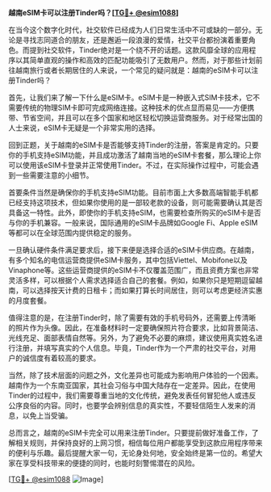 **越南eSIM卡可以注册Tinder吗？[[TG💪+ @esim1088](https://t.me/s/esim1088)]**

在当今这个数字化时代，社交软件已经成为人们日常生活中不可或缺的一部分。无论是寻找志同道合的朋友，还是邂逅一段浪漫的爱情，社交平台都扮演着重要角色。而提到社交软件，Tinder绝对是一个绕不开的话题。这款风靡全球的应用程序以其简单直观的操作和高效的匹配功能吸引了无数用户。然而，对于那些计划前往越南旅行或者长期居住的人来说，一个常见的疑问就是：越南的eSIM卡可以注册Tinder吗？

首先，让我们来了解一下什么是eSIM卡。eSIM卡是一种嵌入式SIM卡技术，它不需要传统的物理SIM卡即可完成网络连接。这种技术的优点显而易见——方便携带、节省空间，并且可以在多个国家和地区轻松切换运营商服务。对于经常出国的人士来说，eSIM卡无疑是一个非常实用的选择。

回到正题，关于越南的eSIM卡是否能够支持Tinder的注册，答案是肯定的。只要你的手机支持eSIM功能，并且成功激活了越南当地的eSIM卡套餐，那么理论上你可以使用该eSIM卡登录并正常使用Tinder。不过，在实际操作过程中，可能会遇到一些需要注意的小细节。

首要条件当然是确保你的手机支持eSIM功能。目前市面上大多数高端智能手机都已经支持这项技术，但如果你使用的是一部较老款的设备，则可能需要确认其是否具备这一特性。此外，即使你的手机支持eSIM，也需要检查所购买的eSIM卡是否与你的手机兼容。一般来说，国际通用的eSIM卡品牌如Google Fi、Apple eSIM等都可以在全球范围内提供稳定的服务。

一旦确认硬件条件满足要求后，接下来便是选择合适的eSIM卡供应商。在越南，有多个知名的电信运营商提供eSIM卡服务，其中包括Viettel、Mobifone以及Vinaphone等。这些运营商提供的eSIM卡不仅覆盖范围广，而且资费方案也非常灵活多样，可以根据个人需求选择适合自己的套餐。例如，如果你只是短期逗留越南，可以选择按天计费的日租卡；而如果打算长时间居住，则可以考虑更经济实惠的月度套餐。

值得注意的是，在注册Tinder时，除了需要有效的手机号码外，还需要上传清晰的照片作为头像。因此，在准备材料时一定要确保照片符合要求，比如背景简洁、光线充足、面部表情自然等。另外，为了避免不必要的麻烦，建议使用真实姓名进行注册，并填写真实的个人信息。毕竟，Tinder作为一个严肃的社交平台，对用户的诚信度有着较高的要求。

当然，除了技术层面的问题之外，文化差异也可能成为影响用户体验的一个因素。越南作为一个东南亚国家，其社会习俗与中国大陆存在一定差异。因此，在使用Tinder的过程中，我们需要尊重当地的文化传统，避免发表任何冒犯他人或违反公序良俗的内容。同时，也要学会辨别信息的真实性，不要轻信陌生人发来的消息，以免上当受骗。

总而言之，越南的eSIM卡完全可以用来注册Tinder。只要提前做好准备工作，了解相关规则，并保持良好的上网习惯，相信每位用户都能享受到这款应用程序带来的便利与乐趣。最后提醒大家一句，无论身处何地，安全始终是第一位的。希望大家在享受科技带来的便捷的同时，也能时刻警惕潜在的风险。

[[TG💪+ @esim1088](https://t.me/s/esim1088) ![Image](https://i.postimg.cc/4NQfJmqS/Snipaste-2025-05-13-00-14-12.png)]